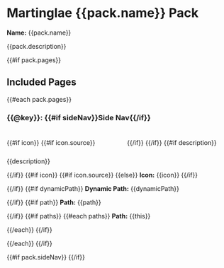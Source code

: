 # Martinglae {{pack.name}} Pack

**Name:** {{pack.name}}

{{pack.description}}

{{#if pack.pages}}
## Included Pages
{{#each pack.pages}}
### {{@key}}: {{#if sideNav}}Side Nav{{/if}}

{{#if icon}}
{{#if icon.source}}
<svg fill="currentColor" preserveAspectRatio="xMidYMid meet" height="64" width="64" viewBox="0 0 {{icon.width}} {{icon.height}}" style="vertical-align: middle;">
  <g>
    {{{icon.source}}}
  </g>
</svg>
{{/if}}
{{/if}}
{{#if description}}
{{description}}

{{/if}}
{{#if icon}}
{{#if icon.source}}
{{else}}
**Icon:** {{icon}}
{{/if}}

{{/if}}
{{#if dynamicPath}}
**Dynamic Path:** {{dynamicPath}}

{{/if}}
{{#if path}}
**Path:** {{path}}

{{/if}}
{{#if paths}}
{{#each paths}}
**Path:** {{this}}

{{/each}}
{{/if}}

{{/each}}
{{/if}}

{{#if pack.sideNav}}
{{/if}}
